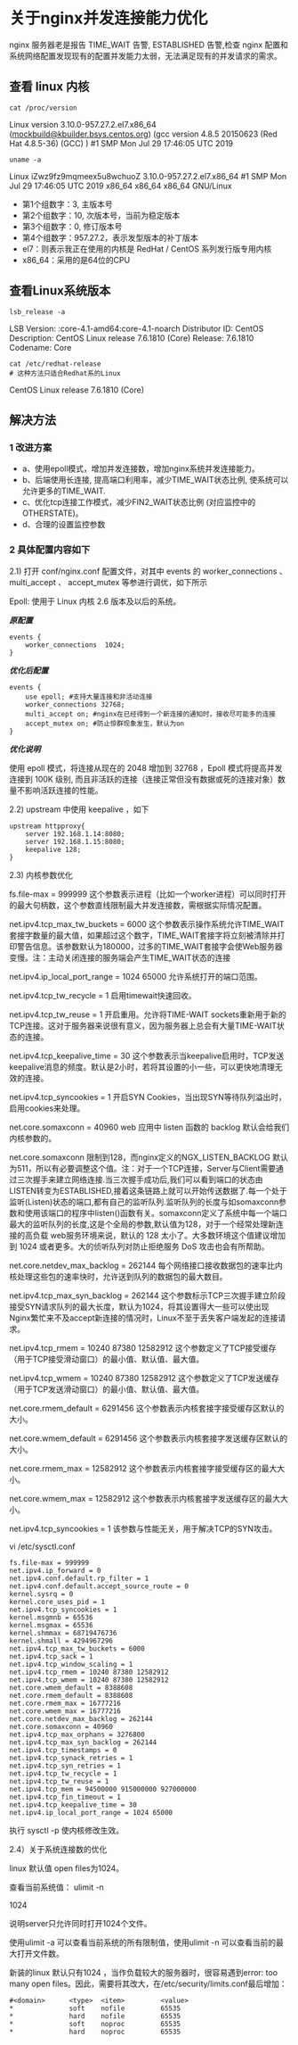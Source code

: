 # 关于nginx并发连接能力优化

nginx 服务器老是报告 TIME_WAIT 告警,  ESTABLISHED 告警,检查 nginx 配置和系统网络配置发现现有的配置并发能力太弱，无法满足现有的并发请求的需求。

## 查看 linux 内核
```
cat /proc/version
```
Linux version 3.10.0-957.27.2.el7.x86_64 (mockbuild@kbuilder.bsys.centos.org) (gcc version 4.8.5 20150623 (Red Hat 4.8.5-36) (GCC) ) #1 SMP Mon Jul 29 17:46:05 UTC 2019

```
uname -a
```
Linux iZwz9fz9mqmeex5u8wchuoZ 3.10.0-957.27.2.el7.x86_64 #1 SMP Mon Jul 29 17:46:05 UTC 2019 x86_64 x86_64 x86_64 GNU/Linux

- 第1个组数字：3, 主版本号
- 第2个组数字：10, 次版本号，当前为稳定版本
- 第3个组数字：0, 修订版本号
- 第4个组数字：957.27.2，表示发型版本的补丁版本
- el7：则表示我正在使用的内核是 RedHat / CentOS 系列发行版专用内核
- x86_64：采用的是64位的CPU


## 查看Linux系统版本
```
lsb_release -a
```
LSB Version:    :core-4.1-amd64:core-4.1-noarch
Distributor ID: CentOS
Description:    CentOS Linux release 7.6.1810 (Core) 
Release:        7.6.1810
Codename:       Core

```
cat /etc/redhat-release
# 这种方法只适合Redhat系的Linux
```
CentOS Linux release 7.6.1810 (Core)



## 解决方法

### 1 改进方案
- a、使用epoll模式，增加并发连接数，增加nginx系统并发连接能力。
- b、后端使用长连接, 提高端口利用率，减少TIME_WAIT状态比例, 使系统可以允许更多的TIME_WAIT.
- c、优化tcp连接工作模式，减少FIN2_WAIT状态比例 (对应监控中的OTHERSTATE)。
- d、合理的设置监控参数

### 2 具体配置内容如下

2.1) 打开 conf/nginx.conf 配置文件，对其中 events 的 worker_connections 、 multi_accept 、 accept_mutex 等参进行调优，如下所示

Epoll: 使用于 Linux 内核 2.6 版本及以后的系统。

***原配置***

```
events {
    worker_connections  1024;
}
```

***优化后配置***

```
events {
    use epoll; #支持大量连接和非活动连接
    worker_connections 32768;
    multi_accept on; #nginx在已经得到一个新连接的通知时，接收尽可能多的连接
    accept_mutex on; #防止惊群现象发生，默认为on
}
```

***优化说明***

使用 epoll 模式，将连接从现在的 2048 增加到 32768 ，Epoll 模式将提高并发连接到 100K 级别, 而且非活跃的连接（连接正常但没有数据或死的连接对象）数量不影响活跃连接的性能。

2.2) upstream 中使用 keepalive ，如下

```
upstream httpproxy{ 
    server 192.168.1.14:8080; 
    server 192.168.1.15:8080;
    keepalive 128; 
}
```

2.3) 内核参数优化

fs.file-max = 999999 
这个参数表示进程（比如一个worker进程）可以同时打开的最大句柄数，这个参数直线限制最大并发连接数，需根据实际情况配置。

net.ipv4.tcp_max_tw_buckets = 6000
这个参数表示操作系统允许TIME_WAIT套接字数量的最大值，如果超过这个数字，TIME_WAIT套接字将立刻被清除并打印警告信息。该参数默认为180000，过多的TIME_WAIT套接字会使Web服务器变慢。注：主动关闭连接的服务端会产生TIME_WAIT状态的连接

net.ipv4.ip_local_port_range = 1024 65000
允许系统打开的端口范围。

net.ipv4.tcp_tw_recycle = 1
启用timewait快速回收。

net.ipv4.tcp_tw_reuse = 1
开启重用。允许将TIME-WAIT sockets重新用于新的TCP连接。这对于服务器来说很有意义，因为服务器上总会有大量TIME-WAIT状态的连接。

net.ipv4.tcp_keepalive_time = 30
这个参数表示当keepalive启用时，TCP发送keepalive消息的频度。默认是2小时，若将其设置的小一些，可以更快地清理无效的连接。

net.ipv4.tcp_syncookies = 1
开启SYN Cookies，当出现SYN等待队列溢出时，启用cookies来处理。

net.core.somaxconn = 40960
web 应用中 listen 函数的 backlog 默认会给我们内核参数的。

net.core.somaxconn 限制到128，而nginx定义的NGX_LISTEN_BACKLOG 默认为511，所以有必要调整这个值。注：对于一个TCP连接，Server与Client需要通过三次握手来建立网络连接.当三次握手成功后,我们可以看到端口的状态由LISTEN转变为ESTABLISHED,接着这条链路上就可以开始传送数据了.每一个处于监听(Listen)状态的端口,都有自己的监听队列.监听队列的长度与如somaxconn参数和使用该端口的程序中listen()函数有关。somaxconn定义了系统中每一个端口最大的监听队列的长度,这是个全局的参数,默认值为128，对于一个经常处理新连接的高负载 web服务环境来说，默认的 128 太小了。大多数环境这个值建议增加到 1024 或者更多。大的侦听队列对防止拒绝服务 DoS 攻击也会有所帮助。

net.core.netdev_max_backlog = 262144
每个网络接口接收数据包的速率比内核处理这些包的速率快时，允许送到队列的数据包的最大数目。

net.ipv4.tcp_max_syn_backlog = 262144
这个参数标示TCP三次握手建立阶段接受SYN请求队列的最大长度，默认为1024，将其设置得大一些可以使出现Nginx繁忙来不及accept新连接的情况时，Linux不至于丢失客户端发起的连接请求。

net.ipv4.tcp_rmem = 10240 87380 12582912
这个参数定义了TCP接受缓存（用于TCP接受滑动窗口）的最小值、默认值、最大值。

net.ipv4.tcp_wmem = 10240 87380 12582912
这个参数定义了TCP发送缓存（用于TCP发送滑动窗口）的最小值、默认值、最大值。

net.core.rmem_default = 6291456
这个参数表示内核套接字接受缓存区默认的大小。

net.core.wmem_default = 6291456
这个参数表示内核套接字发送缓存区默认的大小。

net.core.rmem_max = 12582912
这个参数表示内核套接字接受缓存区的最大大小。

net.core.wmem_max = 12582912
这个参数表示内核套接字发送缓存区的最大大小。

net.ipv4.tcp_syncookies = 1
该参数与性能无关，用于解决TCP的SYN攻击。


vi /etc/sysctl.conf

```
fs.file-max = 999999
net.ipv4.ip_forward = 0
net.ipv4.conf.default.rp_filter = 1
net.ipv4.conf.default.accept_source_route = 0
kernel.sysrq = 0
kernel.core_uses_pid = 1
net.ipv4.tcp_syncookies = 1
kernel.msgmnb = 65536
kernel.msgmax = 65536
kernel.shmmax = 68719476736
kernel.shmall = 4294967296
net.ipv4.tcp_max_tw_buckets = 6000
net.ipv4.tcp_sack = 1
net.ipv4.tcp_window_scaling = 1
net.ipv4.tcp_rmem = 10240 87380 12582912
net.ipv4.tcp_wmem = 10240 87380 12582912
net.core.wmem_default = 8388608
net.core.rmem_default = 8388608
net.core.rmem_max = 16777216
net.core.wmem_max = 16777216
net.core.netdev_max_backlog = 262144
net.core.somaxconn = 40960
net.ipv4.tcp_max_orphans = 3276800
net.ipv4.tcp_max_syn_backlog = 262144
net.ipv4.tcp_timestamps = 0
net.ipv4.tcp_synack_retries = 1
net.ipv4.tcp_syn_retries = 1
net.ipv4.tcp_tw_recycle = 1
net.ipv4.tcp_tw_reuse = 1
net.ipv4.tcp_mem = 94500000 915000000 927000000
net.ipv4.tcp_fin_timeout = 1
net.ipv4.tcp_keepalive_time = 30
net.ipv4.ip_local_port_range = 1024 65000
```

执行 sysctl  -p 使内核修改生效。


2.4）关于系统连接数的优化

linux 默认值 open files为1024。

查看当前系统值： ulimit -n

1024

说明server只允许同时打开1024个文件。

使用ulimit -a 可以查看当前系统的所有限制值，使用ulimit -n 可以查看当前的最大打开文件数。

新装的linux 默认只有1024 ，当作负载较大的服务器时，很容易遇到error: too many open files。因此，需要将其改大，在/etc/security/limits.conf最后增加：
```
#<domain>      <type>  <item>         <value>
*              soft    nofile         65535
*              hard    nofile         65535
*              soft    noproc         65535
*              hard    noproc         65535
```

